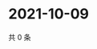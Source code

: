 # 2021-10-09

共 0 条

<!-- BEGIN WEIBO -->
<!-- 最后更新时间 Sat Oct 09 2021 08:46:38 GMT+0800 (China Standard Time) -->

<!-- END WEIBO -->
